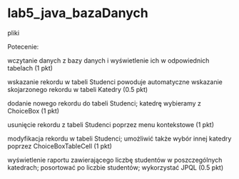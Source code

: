 # lab5_java_bazaDanych
pliki

Potecenie:

wczytanie danych z bazy danych i wyświetlenie ich w odpowiednich tabelach (1 pkt)

wskazanie rekordu w tabeli Studenci powoduje automatyczne wskazanie skojarzonego rekordu w tabeli Katedry (0.5 pkt)

dodanie nowego rekordu do tabeli Studenci; katedrę wybieramy z ChoiceBox (1 pkt)

usunięcie rekordu z tabeli Studenci poprzez menu kontekstowe (1 pkt)

modyfikacja rekordu w tabeli Studenci; umożliwić także wybór innej katedry poprzez ChoiceBoxTableCell (1 pkt)

wyświetlenie raportu zawierającego liczbę studentów w poszczególnych katedrach; posortować po liczbie studentów;
wykorzystać JPQL (0.5 pkt)
